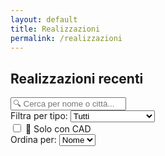 ```yaml
---
layout: default
title: Realizzazioni
permalink: /realizzazioni
---
```


<!-- Link ai file CSS e JS -->
<link rel="stylesheet" href="{{ '/assets/css/realizzazioni.css' | relative_url }}">

## Realizzazioni recenti

<!-- Filtri e ricerca -->
<div class="realizzazioni-controls">
  <div class="search-container">
    <input type="text" id="search-input" placeholder="🔍 Cerca per nome o città..." onkeyup="filterRealizzazioni()">
  </div>
  <div class="filter-container">
    <label for="tipo-filter">Filtra per tipo:</label>
    <select id="tipo-filter" onchange="filterRealizzazioni()">
      <option value="tutti">Tutti</option>
      <option value="ristorante">Ristoranti</option>
      <option value="pizzeria">Pizzerie</option>
      <option value="bar">Bar</option>
      <option value="pasticceria">Pasticcerie</option>
      <option value="bisteccheria">Bisteccherie</option>
      <option value="scuola alberghiera">Scuole Alberghiere</option>
      <option value="agriturismo">Agriturismi</option>
      <option value="supermercato">Supermercati</option>
      <option value="mensa">Mense Aziendali</option>
      <option value="pesce">Pesce</option>
      <option value="orientale">Ristoranti Orientali</option>
    </select>
  </div>
  <div class="cad-filter-container">
    <label class="cad-filter-label">
      <input type="checkbox" id="cad-filter" onchange="filterRealizzazioni()">
      <span class="cad-filter-text">📐 Solo con CAD</span>
    </label>
  </div>
  <div class="sort-container">
    <label for="sort-select">Ordina per:</label>
    <select id="sort-select" onchange="sortRealizzazioni()">
      <option value="nome">Nome</option>
      <option value="citta">Città</option>
      <option value="tipo">Tipo</option>
    </select>
  </div>
</div>

<div class="realizzazioni-gallery" id="realizzazioni-gallery">
  <!-- Le realizzazioni vengono caricate dinamicamente tramite JavaScript -->
</div>

<!-- Dati per JavaScript -->
<script>
// Dati delle realizzazioni per JavaScript
let realizzazioniData = [
  {% for realizzazione in site.data.realizzazioni %}
  {
    nome: "{{ realizzazione.nome }}",
    citta: "{{ realizzazione.citta }}",
    tipo: {% if realizzazione.tipo.size > 1 %}{{ realizzazione.tipo | jsonify }}{% else %}["{{ realizzazione.tipo | first | default: 'ristorante' }}"]{% endif %},
    descrizione: "{{ realizzazione.descrizione | escape }}",
    cartella_foto: "{{ realizzazione.cartella_foto | default: realizzazione.nome | slugify | prepend: '/assets/img/realizzazioni/' }}",
    foto_copertina: "{{ realizzazione.foto_copertina | default: 'foto1.webp
    ' }}",
    slug: "{{ realizzazione.slug | default: realizzazione.nome | slugify }}",
    disegno_cad: "{{ realizzazione.disegno_cad }}"
  }{% unless forloop.last %},{% endunless %}
  {% endfor %}
];
</script>

<!-- Link al JavaScript -->
<script src="{{ '/assets/js/realizzazioni.js' | relative_url }}"></script>